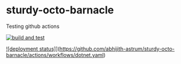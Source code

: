 # sturdy-octo-barnacle

Testing github actions

[![build and test](https://github.com/abhijith-astrum/sturdy-octo-barnacle/actions/workflows/dotnet.yaml/badge.svg?branch=main)](https://github.com/abhijith-astrum/sturdy-octo-barnacle/actions/workflows/dotnet.yaml)


[![deployment status]](https://github.com/abhijith-astrum/sturdy-octo-barnacle/actions/workflows/dotnet.yaml/badge.svg?branch=main&event=deployment_status)](https://github.com/abhijith-astrum/sturdy-octo-barnacle/actions/workflows/dotnet.yaml)